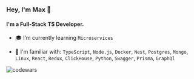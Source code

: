 ### Hey, I'm Max 👋

#### I'm a Full-Stack TS Developer.

- 🎓 I’m currently learning `Microservices`

- 🙌 I'm familiar with: `TypeScript`, `Node.js`, `Docker`, `Nest`, `Postgres`, `Mongo`, `Linux`, `React`, `Redux`, `ClickHouse`, `Python`, `Swagger`, `Prisma`, `GraphQl`

![codewars](https://www.codewars.com/users/MaximusPython/badges/small)
